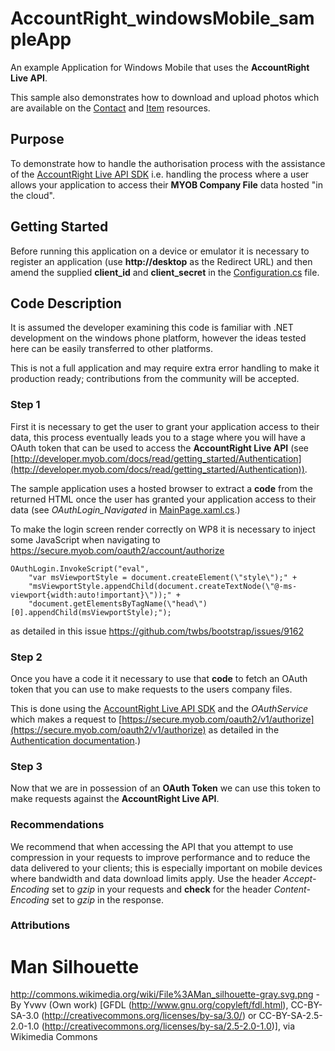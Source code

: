 # AccountRight_windowsMobile_sampleApp #

An example Application for Windows Mobile that uses the **AccountRight Live API**.

This sample also demonstrates how to download and upload photos which are available on the [Contact](http://developer.myob.com/api/accountright/v2/contact/) and [Item](http://developer.myob.com/api/accountright/v2/inventory/item/) resources.

## Purpose ##

To demonstrate how to handle the authorisation process with the assistance of the [AccountRight Live API SDK](http://www.nuget.org/packages/MYOB.AccountRight.API.SDK/) i.e. handling the process where a user allows your application to access their **MYOB Company File** data hosted "in the cloud".

## Getting Started ##

Before running this application on a device or emulator it is necessary to register an application (use **http://desktop** as the Redirect URL) and then amend the supplied **client_id** and **client_secret** in the [Configuration.cs](https://github.com/MYOB-Technology/AccountRight_WindowsMobile_sampleApp/blob/master/myob.sample/Configuration.cs) file.

## Code Description ##

It is assumed the developer examining this code is familiar with .NET development on the windows phone platform, however the ideas tested here can be easily transferred to other platforms.  

This is not a full application and may require extra error handling to make it production ready; contributions from the community will be accepted.

### Step 1 ###

First it is necessary to get the user to grant your application access to their data, this process eventually leads you to a stage where you will have a OAuth token that can be used to access the **AccountRight Live API** (see [http://developer.myob.com/docs/read/getting_started/Authentication](http://developer.myob.com/docs/read/getting_started/Authentication)).

The sample application uses a hosted browser to extract a **code** from the returned HTML once the user has granted your application access to their data (see *OAuthLogin_Navigated* in [MainPage.xaml.cs](https://github.com/MYOB-Technology/AccountRight_WindowsMobile_sampleApp/blob/master/myob.sample/MainPage.xaml.cs).)

To make the login screen render correctly on WP8 it is necessary to inject some JavaScript when navigating to https://secure.myob.com/oauth2/account/authorize

    OAuthLogin.InvokeScript("eval",
        "var msViewportStyle = document.createElement(\"style\");" +
        "msViewportStyle.appendChild(document.createTextNode(\"@-ms-viewport{width:auto!important}\"));" +
        "document.getElementsByTagName(\"head\")[0].appendChild(msViewportStyle);");

as detailed in this issue https://github.com/twbs/bootstrap/issues/9162

### Step 2 ###

Once you have a code it it necessary to use that **code** to fetch an OAuth token that you can use to make requests to the users company files.

This is done using the [AccountRight Live API SDK](http://www.nuget.org/packages/MYOB.AccountRight.API.SDK/) and the *OAuthService* which makes a request to [https://secure.myob.com/oauth2/v1/authorize](https://secure.myob.com/oauth2/v1/authorize) as detailed in the [Authentication documentation](http://developer.myob.com/docs/read/getting_started/Authentication).)

### Step 3 ###

Now that we are in possession of an **OAuth Token** we can use this token to make requests against the **AccountRight Live API**. 

### Recommendations ###

We recommend that when accessing the API that you attempt to use compression in your requests to improve performance and to reduce the data delivered to your clients; this is especially important on mobile devices where bandwidth and data download limits apply. Use the header *Accept-Encoding* set to *gzip* in your requests and **check** for the header *Content-Encoding* set to *gzip* in the response. 

### Attributions ###

# Man Silhouette #

http://commons.wikimedia.org/wiki/File%3AMan_silhouette-gray.svg.png - By Yvwv (Own work) [GFDL (http://www.gnu.org/copyleft/fdl.html), CC-BY-SA-3.0 (http://creativecommons.org/licenses/by-sa/3.0/) or CC-BY-SA-2.5-2.0-1.0 (http://creativecommons.org/licenses/by-sa/2.5-2.0-1.0)], via Wikimedia Commons
